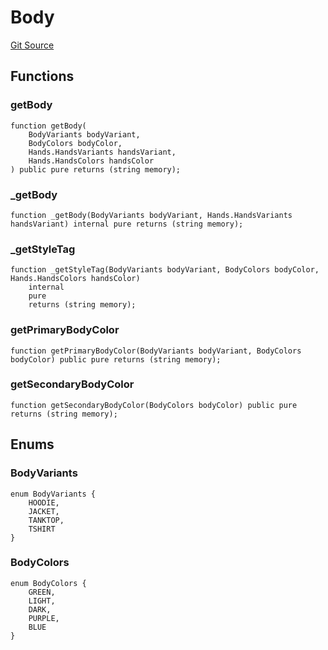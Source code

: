# Body
[Git Source](https://github.com/digiv3rse/core-contracts/blob/5454b58664fab805b6888a68ff40915d251f32f3/contracts/libraries/svgs/Profile/Body.sol)


## Functions
### getBody


```solidity
function getBody(
    BodyVariants bodyVariant,
    BodyColors bodyColor,
    Hands.HandsVariants handsVariant,
    Hands.HandsColors handsColor
) public pure returns (string memory);
```

### _getBody


```solidity
function _getBody(BodyVariants bodyVariant, Hands.HandsVariants handsVariant) internal pure returns (string memory);
```

### _getStyleTag


```solidity
function _getStyleTag(BodyVariants bodyVariant, BodyColors bodyColor, Hands.HandsColors handsColor)
    internal
    pure
    returns (string memory);
```

### getPrimaryBodyColor


```solidity
function getPrimaryBodyColor(BodyVariants bodyVariant, BodyColors bodyColor) public pure returns (string memory);
```

### getSecondaryBodyColor


```solidity
function getSecondaryBodyColor(BodyColors bodyColor) public pure returns (string memory);
```

## Enums
### BodyVariants

```solidity
enum BodyVariants {
    HOODIE,
    JACKET,
    TANKTOP,
    TSHIRT
}
```

### BodyColors

```solidity
enum BodyColors {
    GREEN,
    LIGHT,
    DARK,
    PURPLE,
    BLUE
}
```


